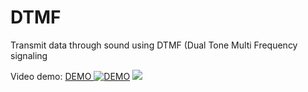 # DTMF
Transmit data through sound using DTMF (Dual Tone Multi Frequency signaling

Video demo:
[DEMO ](https://www.youtube.com/watch?v=vwQVmNnWa4s)
[![DEMO ](https://user-images.githubusercontent.com/20016033/34468760-57425190-ef42-11e7-9024-8c18dfbe21b2.PNG)](https://www.youtube.com/watch?v=vwQVmNnWa4s "DEMO")
![](https://user-images.githubusercontent.com/20016033/34468682-cf381b6e-ef40-11e7-924f-c2539cbfe28d.PNG?raw=true "")
